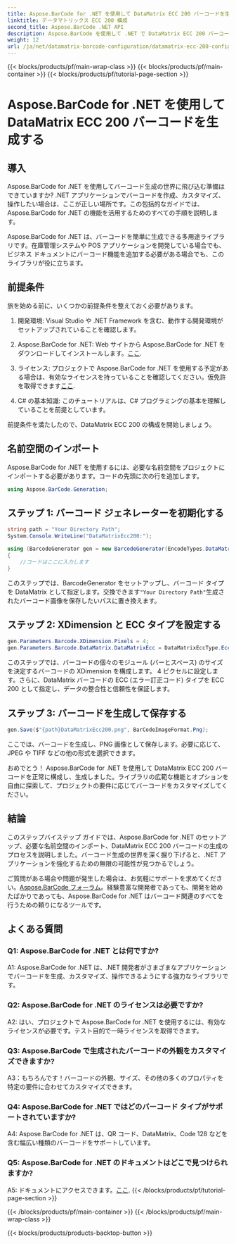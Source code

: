 ```yaml
---
title: Aspose.BarCode for .NET を使用して DataMatrix ECC 200 バーコードを生成する
linktitle: データマトリックス ECC 200 構成
second_title: Aspose.BarCode .NET API
description: Aspose.BarCode を使用して .NET で DataMatrix ECC 200 バーコードを生成する方法を学びます。効率的なバーコード作成により業務を合理化します。
weight: 12
url: /ja/net/datamatrix-barcode-configuration/datamatrix-ecc-200-configuration/
---
```


{{< blocks/products/pf/main-wrap-class >}}
{{< blocks/products/pf/main-container >}}
{{< blocks/products/pf/tutorial-page-section >}}

# Aspose.BarCode for .NET を使用して DataMatrix ECC 200 バーコードを生成する

## 導入

Aspose.BarCode for .NET を使用してバーコード生成の世界に飛び込む準備はできていますか? .NET アプリケーションでバーコードを作成、カスタマイズ、操作したい場合は、ここが正しい場所です。この包括的なガイドでは、Aspose.BarCode for .NET の機能を活用するためのすべての手順を説明します。

Aspose.BarCode for .NET は、バーコードを簡単に生成できる多用途ライブラリです。在庫管理システムや POS アプリケーションを開発している場合でも、ビジネス ドキュメントにバーコード機能を追加する必要がある場合でも、このライブラリが役に立ちます。

## 前提条件

旅を始める前に、いくつかの前提条件を整えておく必要があります。

1. 開発環境: Visual Studio や .NET Framework を含む、動作する開発環境がセットアップされていることを確認します。

2.  Aspose.BarCode for .NET: Web サイトから Aspose.BarCode for .NET をダウンロードしてインストールします。[ここ](https://releases.aspose.com/barcode/net/).

3. ライセンス: プロジェクトで Aspose.BarCode for .NET を使用する予定がある場合は、有効なライセンスを持っていることを確認してください。仮免許を取得できます[ここ](https://purchase.aspose.com/temporary-license/).

4. C# の基本知識: このチュートリアルは、C# プログラミングの基本を理解していることを前提としています。

前提条件を満たしたので、DataMatrix ECC 200 の構成を開始しましょう。

## 名前空間のインポート

Aspose.BarCode for .NET を使用するには、必要な名前空間をプロジェクトにインポートする必要があります。コードの先頭に次の行を追加します。

```csharp
using Aspose.BarCode.Generation;
```

## ステップ 1: バーコード ジェネレーターを初期化する

```csharp
string path = "Your Directory Path";
System.Console.WriteLine("DataMatrixEcc200:");

using (BarcodeGenerator gen = new BarcodeGenerator(EncodeTypes.DataMatrix, "Åspóse.Barcóde©"))
{
    //コードはここに入力します
}
```

このステップでは、BarcodeGenerator をセットアップし、バーコード タイプを DataMatrix として指定します。交換できます`"Your Directory Path"`生成されたバーコード画像を保存したいパスに置き換えます。

## ステップ 2: XDimension と ECC タイプを設定する

```csharp
gen.Parameters.Barcode.XDimension.Pixels = 4;
gen.Parameters.Barcode.DataMatrix.DataMatrixEcc = DataMatrixEccType.Ecc200;
```

このステップでは、バーコードの個々のモジュール (バーとスペース) のサイズを決定するバーコードの XDimension を構成します。 4 ピクセルに設定します。さらに、DataMatrix バーコードの ECC (エラー訂正コード) タイプを ECC 200 として指定し、データの整合性と信頼性を保証します。

## ステップ 3: バーコードを生成して保存する

```csharp
gen.Save($"{path}DataMatrixEcc200.png", BarCodeImageFormat.Png);
```

ここでは、バーコードを生成し、PNG 画像として保存します。必要に応じて、JPEG や TIFF などの他の形式を選択できます。

おめでとう！ Aspose.BarCode for .NET を使用して DataMatrix ECC 200 バーコードを正常に構成し、生成しました。ライブラリの広範な機能とオプションを自由に探索して、プロジェクトの要件に応じてバーコードをカスタマイズしてください。

## 結論

このステップバイステップ ガイドでは、Aspose.BarCode for .NET のセットアップ、必要な名前空間のインポート、DataMatrix ECC 200 バーコードの生成のプロセスを説明しました。バーコード生成の世界を深く掘り下げると、.NET アプリケーションを強化するための無限の可能性が見つかるでしょう。

ご質問がある場合や問題が発生した場合は、お気軽にサポートを求めてください。[Aspose.BarCode フォーラム](https://forum.aspose.com/c/barcode/13)。経験豊富な開発者であっても、開発を始めたばかりであっても、Aspose.BarCode for .NET はバーコード関連のすべてを行うための頼りになるツールです。

## よくある質問

### Q1: Aspose.BarCode for .NET とは何ですか?

A1: Aspose.BarCode for .NET は、.NET 開発者がさまざまなアプリケーションでバーコードを生成、カスタマイズ、操作できるようにする強力なライブラリです。

### Q2: Aspose.BarCode for .NET のライセンスは必要ですか?

A2: はい、プロジェクトで Aspose.BarCode for .NET を使用するには、有効なライセンスが必要です。テスト目的で一時ライセンスを取得できます。

### Q3: Aspose.BarCode で生成されたバーコードの外観をカスタマイズできますか?

A3：もちろんです！バーコードの外観、サイズ、その他の多くのプロパティを特定の要件に合わせてカスタマイズできます。

### Q4: Aspose.BarCode for .NET ではどのバーコード タイプがサポートされていますか?

A4: Aspose.BarCode for .NET は、QR コード、DataMatrix、Code 128 などを含む幅広い種類のバーコードをサポートしています。

### Q5: Aspose.BarCode for .NET のドキュメントはどこで見つけられますか?

 A5: ドキュメントにアクセスできます。[ここ](https://reference.aspose.com/barcode/net/).
{{< /blocks/products/pf/tutorial-page-section >}}

{{< /blocks/products/pf/main-container >}}
{{< /blocks/products/pf/main-wrap-class >}}

{{< blocks/products/products-backtop-button >}}
